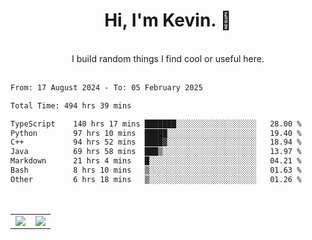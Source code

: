 <!--
**kevin-pek/kevin-pek** is a ✨ _special_ ✨ repository because its `README.md` (this file) appears on your GitHub profile.

Here are some ideas to get you started:

- 🔭 I’m currently working on ...
- 🌱 I’m currently learning ...
- 👯 I’m looking to collaborate on ...
- 🤔 I’m looking for help with ...
- 💬 Ask me about ...
- 📫 How to reach me: ...
- 😄 Pronouns: ...
- ⚡ Fun fact: ...
-->
<div align="center">
  <h1>Hi, I'm Kevin. 👋</h1>
  <br />
  I build random things I find cool or useful here.
</div>
<br />
<!--START_SECTION:waka-->

```txt
From: 17 August 2024 - To: 05 February 2025

Total Time: 494 hrs 39 mins

TypeScript    140 hrs 17 mins ███████░░░░░░░░░░░░░░░░░░   28.00 %
Python        97 hrs 10 mins  █████░░░░░░░░░░░░░░░░░░░░   19.40 %
C++           94 hrs 52 mins  ████▓░░░░░░░░░░░░░░░░░░░░   18.94 %
Java          69 hrs 58 mins  ███▒░░░░░░░░░░░░░░░░░░░░░   13.97 %
Markdown      21 hrs 4 mins   █░░░░░░░░░░░░░░░░░░░░░░░░   04.21 %
Bash          8 hrs 10 mins   ▒░░░░░░░░░░░░░░░░░░░░░░░░   01.63 %
Other         6 hrs 18 mins   ▒░░░░░░░░░░░░░░░░░░░░░░░░   01.26 %
```

<!--END_SECTION:waka-->
<br />
<table width="100%">
  <tr>
    <td align="left" width="50%">
      <img src="https://github-readme-stats-kevin-pek.vercel.app/api?username=kevin-pek&include_all_commits=true&count_private=true&theme=rose_pine" />
    </td>
    <td align="right" width="50%">
      <img src="https://github-readme-stats-kevin-pek.vercel.app/api/top-langs?username=kevin-pek&langs_count=10&hide_progress=true&theme=rose_pine" />
    </td>
  </tr>
</table>
